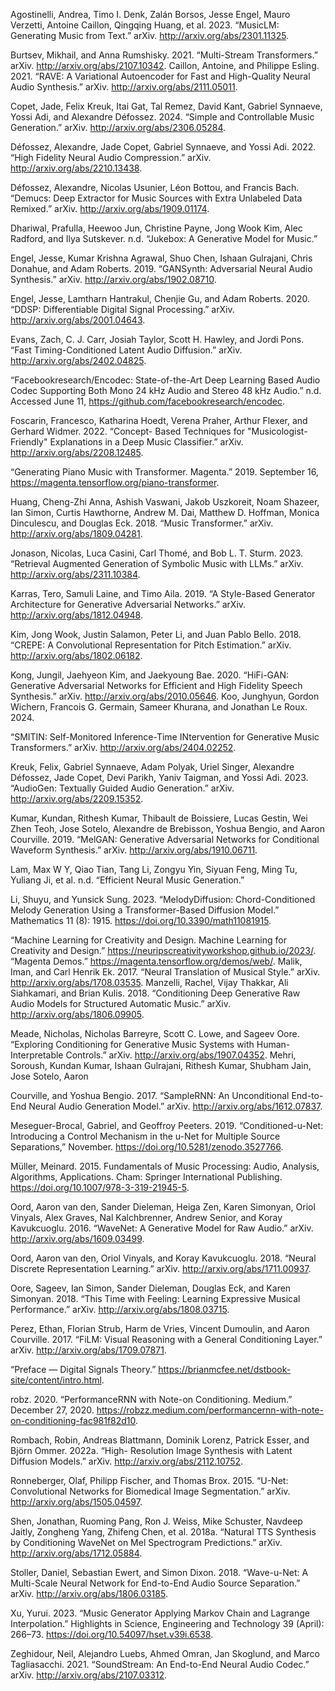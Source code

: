 Agostinelli, Andrea, Timo I. Denk, Zalán Borsos, Jesse Engel, Mauro Verzetti, Antoine Caillon, Qingqing
Huang, et al. 2023. “MusicLM: Generating Music from Text.” arXiv. http://arxiv.org/abs/2301.11325.

Burtsev, Mikhail, and Anna Rumshisky. 2021. “Multi-Stream Transformers.” arXiv.
http://arxiv.org/abs/2107.10342.
Caillon, Antoine, and Philippe Esling. 2021. “RAVE: A Variational Autoencoder for Fast and High-Quality
Neural Audio Synthesis.” arXiv. http://arxiv.org/abs/2111.05011.

Copet, Jade, Felix Kreuk, Itai Gat, Tal Remez, David Kant, Gabriel Synnaeve, Yossi Adi, and Alexandre
Défossez. 2024. “Simple and Controllable Music Generation.” arXiv. http://arxiv.org/abs/2306.05284.

Défossez, Alexandre, Jade Copet, Gabriel Synnaeve, and Yossi Adi. 2022. “High Fidelity Neural Audio
Compression.” arXiv. http://arxiv.org/abs/2210.13438.

Défossez, Alexandre, Nicolas Usunier, Léon Bottou, and Francis Bach. “Demucs: Deep Extractor for Music
Sources with Extra Unlabeled Data Remixed.” arXiv. http://arxiv.org/abs/1909.01174.

Dhariwal, Prafulla, Heewoo Jun, Christine Payne, Jong Wook Kim, Alec Radford, and Ilya Sutskever. n.d.
“Jukebox: A Generative Model for Music.”

Engel, Jesse, Kumar Krishna Agrawal, Shuo Chen, Ishaan Gulrajani, Chris Donahue, and Adam Roberts.
2019. “GANSynth: Adversarial Neural Audio Synthesis.” arXiv. http://arxiv.org/abs/1902.08710.

Engel, Jesse, Lamtharn Hantrakul, Chenjie Gu, and Adam Roberts. 2020. “DDSP: Differentiable Digital Signal
Processing.” arXiv. http://arxiv.org/abs/2001.04643.

Evans, Zach, C. J. Carr, Josiah Taylor, Scott H. Hawley, and Jordi Pons. “Fast Timing-Conditioned Latent
Audio Diffusion.” arXiv. http://arxiv.org/abs/2402.04825.

“Facebookresearch/Encodec: State-of-the-Art Deep Learning Based Audio Codec Supporting Both Mono 24
kHz Audio and Stereo 48 kHz Audio.” n.d. Accessed June 11, https://github.com/facebookresearch/encodec.

Foscarin, Francesco, Katharina Hoedt, Verena Praher, Arthur Flexer, and Gerhard Widmer. 2022. “Concept-
Based Techniques for "Musicologist-Friendly" Explanations in a Deep Music Classifier.” arXiv.
http://arxiv.org/abs/2208.12485.

“Generating Piano Music with Transformer. Magenta.” 2019. September 16,
https://magenta.tensorflow.org/piano-transformer.

Huang, Cheng-Zhi Anna, Ashish Vaswani, Jakob Uszkoreit, Noam Shazeer, Ian Simon, Curtis Hawthorne,
Andrew M. Dai, Matthew D. Hoffman, Monica Dinculescu, and Douglas Eck. 2018. “Music Transformer.” arXiv.
http://arxiv.org/abs/1809.04281.



Jonason, Nicolas, Luca Casini, Carl Thomé, and Bob L. T. Sturm. 2023. “Retrieval Augmented Generation of
Symbolic Music with LLMs.” arXiv. http://arxiv.org/abs/2311.10384.


Karras, Tero, Samuli Laine, and Timo Aila. 2019. “A Style-Based Generator Architecture for Generative
Adversarial Networks.” arXiv. http://arxiv.org/abs/1812.04948.

Kim, Jong Wook, Justin Salamon, Peter Li, and Juan Pablo Bello. 2018. “CREPE: A Convolutional
Representation for Pitch Estimation.” arXiv. http://arxiv.org/abs/1802.06182.

Kong, Jungil, Jaehyeon Kim, and Jaekyoung Bae. 2020. “HiFi-GAN: Generative Adversarial Networks for
Efficient and High Fidelity Speech Synthesis.” arXiv. http://arxiv.org/abs/2010.05646.
Koo, Junghyun, Gordon Wichern, Francois G. Germain, Sameer Khurana, and Jonathan Le Roux. 2024.

“SMITIN: Self-Monitored Inference-Time INtervention for Generative Music Transformers.” arXiv.
http://arxiv.org/abs/2404.02252.

Kreuk, Felix, Gabriel Synnaeve, Adam Polyak, Uriel Singer, Alexandre Défossez, Jade Copet, Devi Parikh,
Yaniv Taigman, and Yossi Adi. 2023. “AudioGen: Textually Guided Audio Generation.” arXiv.
http://arxiv.org/abs/2209.15352.

Kumar, Kundan, Rithesh Kumar, Thibault de Boissiere, Lucas Gestin, Wei Zhen Teoh, Jose Sotelo, Alexandre
de Brebisson, Yoshua Bengio, and Aaron Courville. 2019. “MelGAN: Generative Adversarial Networks for
Conditional Waveform Synthesis.” arXiv. http://arxiv.org/abs/1910.06711.

Lam, Max W Y, Qiao Tian, Tang Li, Zongyu Yin, Siyuan Feng, Ming Tu, Yuliang Ji, et al. n.d. “Efficient Neural
Music Generation.”

Li, Shuyu, and Yunsick Sung. 2023. “MelodyDiffusion: Chord-Conditioned Melody Generation Using a
Transformer-Based Diffusion Model.” Mathematics 11 (8): 1915. https://doi.org/10.3390/math11081915.

“Machine Learning for Creativity and Design. Machine Learning for Creativity and Design.”
https://neuripscreativityworkshop.github.io/2023/.
“Magenta Demos.” https://magenta.tensorflow.org/demos/web/.
Malik, Iman, and Carl Henrik Ek. 2017. “Neural Translation of Musical Style.” arXiv.
http://arxiv.org/abs/1708.03535.
Manzelli, Rachel, Vijay Thakkar, Ali Siahkamari, and Brian Kulis. 2018. “Conditioning Deep Generative Raw
Audio Models for Structured Automatic Music.” arXiv. http://arxiv.org/abs/1806.09905.

Meade, Nicholas, Nicholas Barreyre, Scott C. Lowe, and Sageev Oore. “Exploring Conditioning for
Generative Music Systems with Human-Interpretable Controls.” arXiv. http://arxiv.org/abs/1907.04352.
Mehri, Soroush, Kundan Kumar, Ishaan Gulrajani, Rithesh Kumar, Shubham Jain, Jose Sotelo, Aaron

Courville, and Yoshua Bengio. 2017. “SampleRNN: An Unconditional End-to-End Neural Audio Generation
Model.” arXiv. http://arxiv.org/abs/1612.07837.

Meseguer-Brocal, Gabriel, and Geoffroy Peeters. 2019. “Conditioned-u-Net: Introducing a Control Mechanism
in the u-Net for Multiple Source Separations,” November. https://doi.org/10.5281/zenodo.3527766.

Müller, Meinard. 2015. Fundamentals of Music Processing: Audio, Analysis, Algorithms, Applications. Cham:
Springer International Publishing. https://doi.org/10.1007/978-3-319-21945-5.

Oord, Aaron van den, Sander Dieleman, Heiga Zen, Karen Simonyan, Oriol Vinyals, Alex Graves, Nal
Kalchbrenner, Andrew Senior, and Koray Kavukcuoglu. 2016. “WaveNet: A Generative Model for Raw Audio.”
arXiv. http://arxiv.org/abs/1609.03499.

Oord, Aaron van den, Oriol Vinyals, and Koray Kavukcuoglu. 2018. “Neural Discrete Representation
Learning.” arXiv. http://arxiv.org/abs/1711.00937.

Oore, Sageev, Ian Simon, Sander Dieleman, Douglas Eck, and Karen Simonyan. 2018. “This Time with
Feeling: Learning Expressive Musical Performance.” arXiv. http://arxiv.org/abs/1808.03715.

Perez, Ethan, Florian Strub, Harm de Vries, Vincent Dumoulin, and Aaron Courville. 2017. “FiLM: Visual
Reasoning with a General Conditioning Layer.” arXiv. http://arxiv.org/abs/1709.07871.

“Preface — Digital Signals Theory.” https://brianmcfee.net/dstbook-site/content/intro.html.

robz. 2020. “PerformanceRNN with Note-on Conditioning. Medium.” December 27, 2020.
https://robzz.medium.com/performancernn-with-note-on-conditioning-fac981f82d10.

Rombach, Robin, Andreas Blattmann, Dominik Lorenz, Patrick Esser, and Björn Ommer. 2022a. “High-
Resolution Image Synthesis with Latent Diffusion Models.” arXiv. http://arxiv.org/abs/2112.10752.

Ronneberger, Olaf, Philipp Fischer, and Thomas Brox. 2015. “U-Net: Convolutional Networks for Biomedical
Image Segmentation.” arXiv. http://arxiv.org/abs/1505.04597.

Shen, Jonathan, Ruoming Pang, Ron J. Weiss, Mike Schuster, Navdeep Jaitly, Zongheng Yang, Zhifeng
Chen, et al. 2018a. “Natural TTS Synthesis by Conditioning WaveNet on Mel Spectrogram Predictions.” arXiv.
http://arxiv.org/abs/1712.05884.

Stoller, Daniel, Sebastian Ewert, and Simon Dixon. 2018. “Wave-u-Net: A Multi-Scale Neural Network for
End-to-End Audio Source Separation.” arXiv. http://arxiv.org/abs/1806.03185.

Xu, Yurui. 2023. “Music Generator Applying Markov Chain and Lagrange Interpolation.” Highlights in Science,
Engineering and Technology 39 (April): 266–73. https://doi.org/10.54097/hset.v39i.6538.

Zeghidour, Neil, Alejandro Luebs, Ahmed Omran, Jan Skoglund, and Marco Tagliasacchi. 2021.
“SoundStream: An End-to-End Neural Audio Codec.” arXiv. http://arxiv.org/abs/2107.03312.